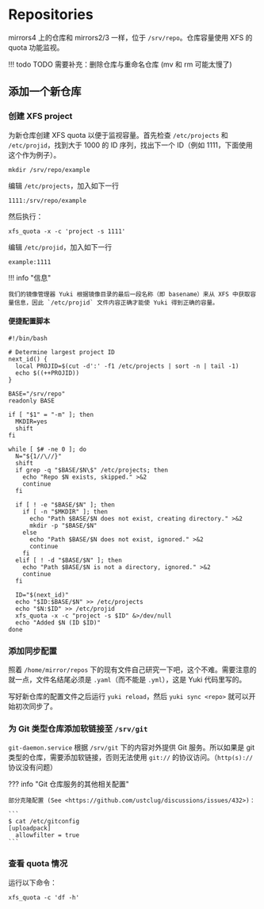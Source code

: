 # Repositories

mirrors4 上的仓库和 mirrors2/3 一样，位于 `/srv/repo`。仓库容量使用 XFS 的 quota 功能监视。

!!! todo TODO
    需要补充：删除仓库与重命名仓库 (mv 和 rm 可能太慢了)

## 添加一个新仓库

### 创建 XFS project

为新仓库创建 XFS quota 以便于监视容量。首先检查 `/etc/projects` 和 `/etc/projid`，找到大于 1000 的 ID 序列，找出下一个 ID（例如 1111，下面使用这个作为例子）。

```shell
mkdir /srv/repo/example
```

编辑 `/etc/projects`，加入如下一行

```text
1111:/srv/repo/example
```

然后执行：

```shell
xfs_quota -x -c 'project -s 1111'
```

编辑 `/etc/projid`，加入如下一行

```text
example:1111
```

!!! info "信息"

    我们的镜像管理器 Yuki 根据镜像目录的最后一段名称（即 basename）来从 XFS 中获取容量信息，因此 `/etc/projid` 文件内容正确才能使 Yuki 得到正确的容量。

#### 便捷配置脚本

```shell
#!/bin/bash

# Determine largest project ID
next_id() {
  local PROJID=$(cut -d':' -f1 /etc/projects | sort -n | tail -1)
  echo $((++PROJID))
}

BASE="/srv/repo"
readonly BASE

if [ "$1" = "-m" ]; then
  MKDIR=yes
  shift
fi

while [ $# -ne 0 ]; do
  N="${1//\//}"
  shift
  if grep -q "$BASE/$N\$" /etc/projects; then
    echo "Repo $N exists, skipped." >&2
    continue
  fi

  if [ ! -e "$BASE/$N" ]; then
    if [ -n "$MKDIR" ]; then
      echo "Path $BASE/$N does not exist, creating directory." >&2
      mkdir -p "$BASE/$N"
    else
      echo "Path $BASE/$N does not exist, ignored." >&2
      continue
    fi
  elif [ ! -d "$BASE/$N" ]; then
    echo "Path $BASE/$N is not a directory, ignored." >&2
    continue
  fi

  ID="$(next_id)"
  echo "$ID:$BASE/$N" >> /etc/projects
  echo "$N:$ID" >> /etc/projid
  xfs_quota -x -c "project -s $ID" &>/dev/null
  echo "Added $N (ID $ID)"
done
```

### 添加同步配置

照着 `/home/mirror/repos` 下的现有文件自己研究一下吧，这个不难。需要注意的就一点，文件名结尾必须是 `.yaml`（而不能是 `.yml`），这是 Yuki 代码里写的。

写好新仓库的配置文件之后运行 `yuki reload`，然后 `yuki sync <repo>` 就可以开始初次同步了。

### 为 Git 类型仓库添加软链接至 `/srv/git`

`git-daemon.service` 根据 `/srv/git` 下的内容对外提供 Git 服务。所以如果是 git 类型的仓库，需要添加软链接，否则无法使用 `git://` 的协议访问。（`http(s)://` 协议没有问题）

??? info "Git 仓库服务的其他相关配置"

    部分克隆配置 (See <https://github.com/ustclug/discussions/issues/432>)：

    ```
    $ cat /etc/gitconfig 
    [uploadpack]
      allowfilter = true
    ```

### 查看 quota 情况

运行以下命令：

```
xfs_quota -c 'df -h'
```
